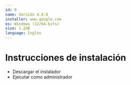 ```yaml
---
id: 0
name: Versión 4.4.0
installer: www.google.com
os: Windows (32/64-bits)
size: 1.2GB
language: Inglés
---
```


# Instrucciones de instalación

- Descargar el instalador
- Ejecutar como administrador
